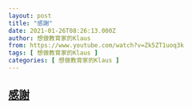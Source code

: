 ```yaml
---
layout: post
title: "感謝"
date: 2021-01-26T08:26:13.000Z
author: 想做教育家的Klaus
from: https://www.youtube.com/watch?v=Zk5ZT1uoq3k
tags: [ 想做教育家的Klaus ]
categories: [ 想做教育家的Klaus ]
---
```

<!--1611649573000-->
[感謝](https://www.youtube.com/watch?v=Zk5ZT1uoq3k)
------

<div>

</div>
